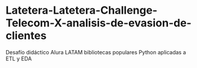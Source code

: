 # Latetera-Latetera-Challenge-Telecom-X-analisis-de-evasion-de-clientes
Desafío didáctico Alura LATAM bibliotecas populares Python aplicadas a ETL y EDA
